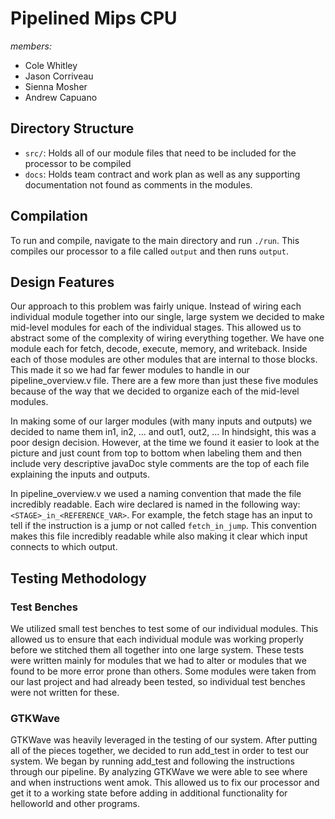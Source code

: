 # Pipelined Mips CPU

*members:*
 - Cole Whitley
 - Jason Corriveau
 - Sienna Mosher
 - Andrew Capuano

 ## Directory Structure
 - `src/`: Holds all of our module files that need to be included for the processor to be compiled
 - `docs`: Holds team contract and work plan as well as any supporting documentation not found as comments in the modules.

## Compilation
To run and compile, navigate to the main directory and run `./run`. This compiles our processor to a file called `output` and then runs `output`.

## Design Features
Our approach to this problem was fairly unique. Instead of wiring each individual module together into our single, large system we decided to make mid-level modules for each of the individual stages. This allowed us to abstract some of the complexity of wiring everything together. We have one module each for fetch, decode, execute, memory, and writeback. Inside each of those modules are other modules that are internal to those blocks. This made it so we had far fewer modules to handle in our pipeline_overview.v file. There are a few more than just these five modules because of the way that we decided to organize each of the mid-level modules.

In making some of our larger modules (with many inputs and outputs) we decided to name them in1, in2, ... and out1, out2, ... In hindsight, this was a poor design decision. However, at the time we found it easier to look at the picture and just count from top to bottom when labeling them and then include very descriptive javaDoc style comments are the top of each file explaining the inputs and outputs.

In pipeline_overview.v we used a naming convention that made the file incredibly readable. Each wire declared is named in the following way: `<STAGE>_in_<REFERENCE_VAR>`. For example, the fetch stage has an input to tell if the instruction is a jump or not called `fetch_in_jump`. This convention makes this file incredibly readable while also making it clear which input connects to which output.

## Testing Methodology

### Test Benches
We utilized small test benches to test some of our individual modules. This allowed us to ensure that each individual module was working properly before we stitched them all together into one large system. These tests were written mainly for modules that we had to alter or modules that we found to be more error prone than others. Some modules were taken from our last project and had already been tested, so individual test benches were not written for these.

### GTKWave
GTKWave was heavily leveraged in the testing of our system. After putting all of the pieces together, we decided to run add_test in order to test our system. We began by running add_test and following the instructions through our pipeline. By analyzing GTKWave we were able to see where and when instructions went amok. This allowed us to fix our processor and get it to a working state before adding in additional functionality for helloworld and other programs.
